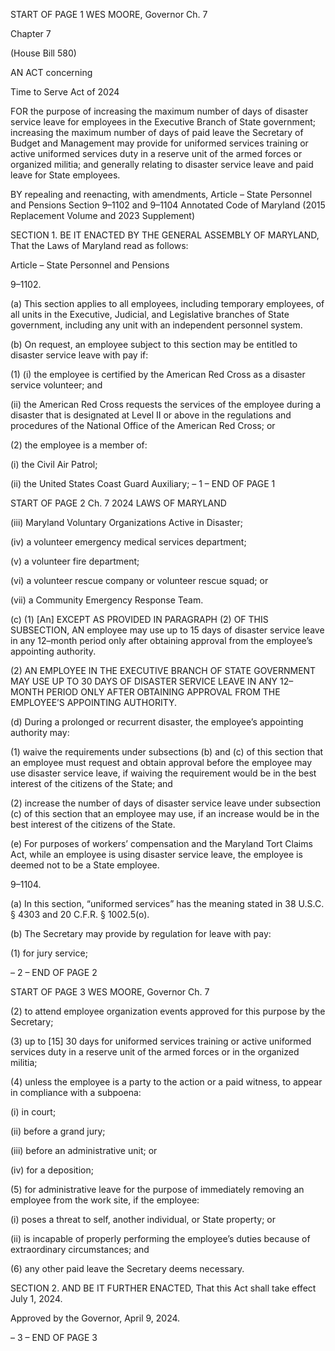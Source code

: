 START OF PAGE 1
WES MOORE, Governor Ch. 7

Chapter 7

(House Bill 580)

AN ACT concerning

Time to Serve Act of 2024

FOR the purpose of increasing the maximum number of days of disaster service leave for
employees in the Executive Branch of State government; increasing the maximum
number of days of paid leave the Secretary of Budget and Management may provide
for uniformed services training or active uniformed services duty in a reserve unit of
the armed forces or organized militia; and generally relating to disaster service leave
and paid leave for State employees.

BY repealing and reenacting, with amendments,
Article – State Personnel and Pensions
Section 9–1102 and 9–1104
Annotated Code of Maryland
(2015 Replacement Volume and 2023 Supplement)

SECTION 1. BE IT ENACTED BY THE GENERAL ASSEMBLY OF MARYLAND,
That the Laws of Maryland read as follows:

Article – State Personnel and Pensions

9–1102.

(a) This section applies to all employees, including temporary employees, of all
units in the Executive, Judicial, and Legislative branches of State government, including
any unit with an independent personnel system.

(b) On request, an employee subject to this section may be entitled to disaster
service leave with pay if:

(1) (i) the employee is certified by the American Red Cross as a disaster
service volunteer; and

(ii) the American Red Cross requests the services of the employee
during a disaster that is designated at Level II or above in the regulations and procedures
of the National Office of the American Red Cross; or

(2) the employee is a member of:

(i) the Civil Air Patrol;

(ii) the United States Coast Guard Auxiliary;
– 1 –
END OF PAGE 1

START OF PAGE 2
Ch. 7 2024 LAWS OF MARYLAND

(iii) Maryland Voluntary Organizations Active in Disaster;

(iv) a volunteer emergency medical services department;

(v) a volunteer fire department;

(vi) a volunteer rescue company or volunteer rescue squad; or

(vii) a Community Emergency Response Team.

(c) (1) [An] EXCEPT AS PROVIDED IN PARAGRAPH (2) OF THIS
SUBSECTION, AN employee may use up to 15 days of disaster service leave in any
12–month period only after obtaining approval from the employee’s appointing authority.

(2) AN EMPLOYEE IN THE EXECUTIVE BRANCH OF STATE
GOVERNMENT MAY USE UP TO 30 DAYS OF DISASTER SERVICE LEAVE IN ANY
12–MONTH PERIOD ONLY AFTER OBTAINING APPROVAL FROM THE EMPLOYEE’S
APPOINTING AUTHORITY.

(d) During a prolonged or recurrent disaster, the employee’s appointing authority
may:

(1) waive the requirements under subsections (b) and (c) of this section that
an employee must request and obtain approval before the employee may use disaster
service leave, if waiving the requirement would be in the best interest of the citizens of the
State; and

(2) increase the number of days of disaster service leave under subsection
(c) of this section that an employee may use, if an increase would be in the best interest of
the citizens of the State.

(e) For purposes of workers’ compensation and the Maryland Tort Claims Act,
while an employee is using disaster service leave, the employee is deemed not to be a State
employee.

9–1104.

(a) In this section, “uniformed services” has the meaning stated in 38 U.S.C. §
4303 and 20 C.F.R. § 1002.5(o).

(b) The Secretary may provide by regulation for leave with pay:

(1) for jury service;

– 2 –
END OF PAGE 2

START OF PAGE 3
WES MOORE, Governor Ch. 7

(2) to attend employee organization events approved for this purpose by
the Secretary;

(3) up to [15] 30 days for uniformed services training or active uniformed
services duty in a reserve unit of the armed forces or in the organized militia;

(4) unless the employee is a party to the action or a paid witness, to appear
in compliance with a subpoena:

(i) in court;

(ii) before a grand jury;

(iii) before an administrative unit; or

(iv) for a deposition;

(5) for administrative leave for the purpose of immediately removing an
employee from the work site, if the employee:

(i) poses a threat to self, another individual, or State property; or

(ii) is incapable of properly performing the employee’s duties
because of extraordinary circumstances; and

(6) any other paid leave the Secretary deems necessary.

SECTION 2. AND BE IT FURTHER ENACTED, That this Act shall take effect July
1, 2024.

Approved by the Governor, April 9, 2024.

– 3 –
END OF PAGE 3